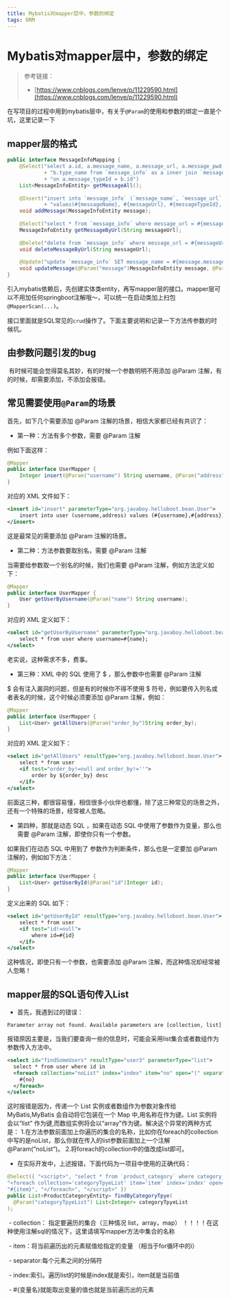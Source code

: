 ```yaml
---
title: Mybatis对mapper层中，参数的绑定
tags: ORM
---
```


# Mybatis对mapper层中，参数的绑定

> 参考链接：
>
> - [https://www.cnblogs.com/lenve/p/11229590.html](https://www.cnblogs.com/lenve/p/11229590.html)

在写项目的过程中用到mybatis层中，有关于`@Param`的使用和参数的绑定一直是个坑，这里记录一下

## mapper层的格式

```java
public interface MessageInfoMapping {
	@Select("select a.id, a.message_name, a.message_url, a.message_pwd, a.message_author, a.created, a.updated, "
			+ "b.type_name from `message_info` as a inner join `message_type` as b "
			+ "on a.message_typeId = b.id")
	List<MessageInfoEntity> getMessageAll();
  
	@Insert("insert into `message_info` (`message_name`, `message_url`, `message_typeId`,`message_pwd`, `message_author`) "
			+ "values(#{messageName}, #{messageUrl}, #{messageTypeId}, #{messagePwd}, #{messageAuthor})")
	void addMessage(MessageInfoEntity message);
  
	@Select("select * from `message_info` where message_url = #{messageUrl}")
	MessageInfoEntity getMessageByUrl(String messageUrl);
  
	@Delete("delete from `message_info` where message_url = #{messageUrl}")
	void deleteMessageByUrl(String messageUrl);
  
	@Update("update `message_info` SET message_name = #{message.messageName}, message_url = #{message.messageUrl}, "+ "message_typeId=#{message.messageTypeId}, message_pwd=#{message.messagePwd}, message_author=#{message.messageAuthor} "+ "where message_url=#{oldUrl}")
	void updateMessage(@Param("message")MessageInfoEntity message, @Param("oldUrl") String oldUrl);
}
```

​	引入mybatis依赖后，先创建实体类entity，再写mapper层的接口。mapper层可以不用加任何springboot注解哦～，可以统一在启动类加上扫包`@MapperScan(...)`。

​	接口里面就是SQL常见的`crud`操作了。下面主要说明和记录一下方法传参数的时候坑。

## 由参数问题引发的bug

​	有时候可能会觉得莫名其妙，有的时候一个参数明明不用添加 @Param 注解，有的时候，却需要添加，不添加会报错。

## 常见需要使用`@Param`的场景

首先，如下几个需要添加 @Param 注解的场景，相信大家都已经有共识了：

- 第一种：方法有多个参数，需要 @Param 注解

例如下面这样：

```java
@Mapper
public interface UserMapper {
    Integer insert(@Param("username") String username, @Param("address") String address);
}
```

对应的 XML 文件如下：

```xml
<insert id="insert" parameterType="org.javaboy.helloboot.bean.User">
    insert into user (username,address) values (#{username},#{address});
</insert>
```

这是最常见的需要添加 @Param 注解的场景。

- 第二种：方法参数要取别名，需要 @Param 注解

当需要给参数取一个别名的时候，我们也需要 @Param 注解，例如方法定义如下：

```java
@Mapper
public interface UserMapper {
    User getUserByUsername(@Param("name") String username);
}
```

对应的 XML 定义如下：

```xml
<select id="getUserByUsername" parameterType="org.javaboy.helloboot.bean.User">
    select * from user where username=#{name};
</select>
```

老实说，这种需求不多，费事。

- 第三种：XML 中的 SQL 使用了 $ ，那么参数中也需要 @Param 注解

$ 会有注入漏洞的问题，但是有的时候你不得不使用 $ 符号，例如要传入列名或者表名的时候，这个时候必须要添加 @Param 注解，例如：

```java
@Mapper
public interface UserMapper {
    List<User> getAllUsers(@Param("order_by")String order_by);
}
```

对应的 XML 定义如下：

```xml
<select id="getAllUsers" resultType="org.javaboy.helloboot.bean.User">
    select * from user
    <if test="order_by!=null and order_by!=''">
        order by ${order_by} desc
    </if>
</select>
```

前面这三种，都很容易懂，相信很多小伙伴也都懂，除了这三种常见的场景之外，还有一个特殊的场景，经常被人忽略。

- 第四种，那就是动态 SQL ，如果在动态 SQL 中使用了参数作为变量，那么也需要 @Param 注解，即使你只有一个参数。

如果我们在动态 SQL 中用到了 参数作为判断条件，那么也是一定要加 @Param 注解的，例如如下方法：

```java
@Mapper
public interface UserMapper {
    List<User> getUserById(@Param("id")Integer id);
}
```

定义出来的 SQL 如下：

```xml
<select id="getUserById" resultType="org.javaboy.helloboot.bean.User">
    select * from user
    <if test="id!=null">
        where id=#{id}
    </if>
</select>
```

这种情况，即使只有一个参数，也需要添加 @Param 注解，而这种情况却经常被人忽略！

## mapper层的SQL语句传入List

- 首先，我遇到过的错误：

```
Parameter array not found. Available parameters are [collection, list]
```

  报错原因主要是，当我们要查询一些的信息时，可能会采用list集合或者数组作为参数传入方法中。

```xml
<select id="findSomeUsers" resultType="user3" parameterType="list">
  select * from user where id in
  <foreach collection="noList" index="index" item="no" open="(" separator="," close=")">
 	#{no}
  </foreach>
</select>
```
  这时报错是因为，传递一个 List 实例或者数组作为参数对象传给 MyBatis,MyBatis 会自动将它包装在一个 Map 中,用名称在作为键。List 实例将会以“list” 作为键,而数组实例将会以“array”作为键。解决这个异常的两种方式是：
  1.在方法参数前面加上你遍历的集合的名称，比如你在foreach的collection中写的是noList，那么你就在传入的list参数前面加上一个注解@Param(“noList”)。
  2.将foreach的collection中的值改成list即可。

- 在实际开发中，上述报错，下面代码为一项目中使用的正确代码：

```java
@Select({ "<script>", "select * from `product_category` where category_type in ",
"<foreach collection='categoryTpyeList' item='item' index='index' open='(' separator=',' close=')'>",
"#{item}", "</foreach>", "</script>" })
public List<ProductCategoryEntity> findByCategoryTpye(
  @Param("categoryTpyeList") List<Integer> categoryTpyeList
);
```
​	- collection： 指定要遍历的集合（三种情况 list，array，map） ！！！！在这种使用注解sql的情况下，这里请填写mapper方法中集合的名称

​	- item：将当前遍历出的元素赋值给指定的变量 （相当于for循环中的i）

​	- separator:每个元素之间的分隔符

​	- index:索引。遍历list的时候是index就是索引，item就是当前值

​	- \#{变量名}就能取出变量的值也就是当前遍历出的元素


